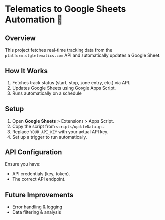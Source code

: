 # Telematics to Google Sheets Automation 🚀

## Overview
This project fetches real-time tracking data from the `platform.stgtelematics.com` API and automatically updates a Google Sheet.

## How It Works
1. Fetches track status (start, stop, zone entry, etc.) via API.
2. Updates Google Sheets using Google Apps Script.
3. Runs automatically on a schedule.

## Setup
1. Open **Google Sheets** > Extensions > Apps Script.
2. Copy the script from `scripts/updateData.gs`.
3. Replace `YOUR_API_KEY` with your actual API key.
4. Set up a trigger to run automatically.

## API Configuration
Ensure you have:
- API credentials (key, token).
- The correct API endpoint.

## Future Improvements
- Error handling & logging
- Data filtering & analysis
